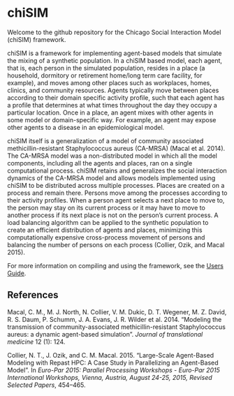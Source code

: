 # chiSIM #

Welcome to the github repository for the Chicago Social Interaction Model (chiSIM) framework.

chiSIM is a framework for implementing agent-based models that simulate the mixing of a synthetic population. In a chiSIM based model,
each agent, that is, each person in the simulated population, resides in a place (a household, dormitory or retirement home/long term care facility, for example),
and moves among other places such as workplaces, homes, clinics, and community resources. Agents typically move between places according to their domain specific activity profile, such that each agent has a profile that determines at what times throughout the day they occupy a particular location. Once in a place, an agent mixes with other agents in some model or domain-specific way. For example, an agent may expose other agents to a disease in an epidemiological model.

chiSIM itself is a generalization of a model of community associated methicillin-resistant Staphylococcus aureus (CA-MRSA) (Macal et al. 2014). The CA-MRSA model was a non-distributed model in which all the model components, including all the agents and places, ran on a single computational process. chiSIM retains and generalizes the social interaction dynamics of the CA-MRSA model and allows models implemented using chiSIM to be distributed across multiple processes. Places are created on a process and remain there. Persons move among the processes according to their activity profiles. When a person agent selects a next place to move to, the person may stay on its current process or it may have to move to another process if its next place is not on the person’s current process. A load balancing algorithm can be applied to the synthetic population to create an efficient distribution of agents and places, minimizing this computationally expensive cross-process movement of persons and balancing the number of persons on each process (Collier, Ozik, and Macal 2015).

For more information on compiling and using the framework, see the [Users Guide](./users_guide.md).

## References ##

Macal, C. M., M. J. North, N. Collier, V. M. Dukic, D. T. Wegener, M. Z. David, R. S. Daum, P. Schumm, J. A.
Evans, J. R. Wilder et al. 2014. “Modeling the transmission of community-associated methicillin-resistant Staphylococcus aureus: 
a dynamic agent-based simulation”. *Journal of translational medicine* 12 (1): 124.

Collier, N. T., J. Ozik, and C. M. Macal. 2015. “Large-Scale Agent-Based Modeling with Repast HPC: A Case Study in Parallelizing an Agent-Based Model”. 
In *Euro-Par 2015: Parallel Processing Workshops - Euro-Par 2015 International Workshops, Vienna, Austria, August 24-25, 2015, Revised Selected Papers*, 454–465.

